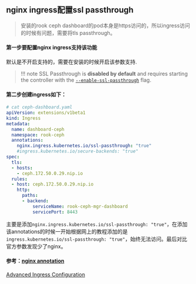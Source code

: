 ## nginx ingress配置ssl passthrough

> 安装的rook ceph dashboard的pod本身是https访问的，所以ingress访问的时候有问题，需要将tls passthrough。

#### 第一步要配置nginx ingress支持该功能

默认是不开启支持的，需要在安装的时候开启该参数支持.

> !!! note SSL Passthrough is **disabled by default** and requires starting the controller with the [`--enable-ssl-passthrough`](https://github.com/kubernetes/ingress-nginx/blob/master/docs/user-guide/cli-arguments.md) flag.

#### 第二步创建ingress如下：

```yaml
# cat ceph-dashboard.yaml 
apiVersion: extensions/v1beta1
kind: Ingress
metadata:
  name: dashboard-ceph
  namespace: rook-ceph
  annotations:
    nginx.ingress.kubernetes.io/ssl-passthrough: "true"
    #ingress.kubernetes.io/secure-backends: "true"
spec:
  tls:
  - hosts:
    - ceph.172.50.0.29.nip.io
  rules:
  - host: ceph.172.50.0.29.nip.io
    http:
      paths:
      - backend:
          serviceName: rook-ceph-mgr-dashboard
          servicePort: 8443
```

主要是添加`nginx.ingress.kubernetes.io/ssl-passthrough: "true"`，在添加该annotations的时候一开始根据网上的教程添加的是`ingress.kubernetes.io/ssl-passthrough: "true"`，始终无法访问。最后对比官方参数发现少了nginx。

#### 参考：[nginx annotation](https://github.com/kubernetes/ingress-nginx/blob/master/docs/user-guide/nginx-configuration/annotations.md#ssl-passthrough)

[Advanced Ingress Configuration](https://docs.giantswarm.io/guides/advanced-ingress-configuration/)



